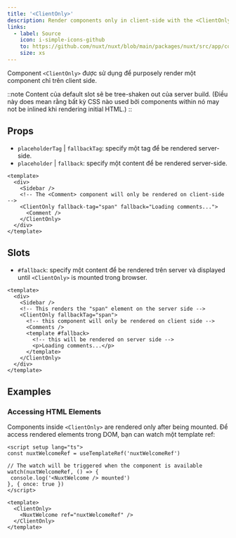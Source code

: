 ```yaml
---
title: '<ClientOnly>'
description: Render components only in client-side with the <ClientOnly> component.
links:
  - label: Source
    icon: i-simple-icons-github
    to: https://github.com/nuxt/nuxt/blob/main/packages/nuxt/src/app/components/client-only.ts
    size: xs
---
```


Component `<ClientOnly>` được sử dụng để purposely render một component chỉ trên client side.

::note
Content của default slot sẽ be tree-shaken out của server build. (Điều này does mean rằng bất kỳ CSS nào used bởi components within nó may not be inlined khi rendering initial HTML.)
::

## Props

- `placeholderTag` | `fallbackTag`: specify một tag để be rendered server-side.
- `placeholder` | `fallback`: specify một content để be rendered server-side.

```vue
<template>
  <div>
    <Sidebar />
    <!-- The <Comment> component will only be rendered on client-side -->
    <ClientOnly fallback-tag="span" fallback="Loading comments...">
      <Comment />
    </ClientOnly>
  </div>
</template>
```

## Slots

- `#fallback`: specify một content để be rendered trên server và displayed until `<ClientOnly>` is mounted trong browser.

```vue [pages/example.vue]
<template>
  <div>
    <Sidebar />
    <!-- This renders the "span" element on the server side -->
    <ClientOnly fallbackTag="span">
      <!-- this component will only be rendered on client side -->
      <Comments />
      <template #fallback>
        <!-- this will be rendered on server side -->
        <p>Loading comments...</p>
      </template>
    </ClientOnly>
  </div>
</template>
```

## Examples

### Accessing HTML Elements

Components inside `<ClientOnly>` are rendered only after being mounted. Để access rendered elements trong DOM, bạn can watch một template ref:

```vue [pages/example.vue]
<script setup lang="ts">
const nuxtWelcomeRef = useTemplateRef('nuxtWelcomeRef')

// The watch will be triggered when the component is available
watch(nuxtWelcomeRef, () => {
 console.log('<NuxtWelcome /> mounted')
}, { once: true })
</script>

<template>
  <ClientOnly>
    <NuxtWelcome ref="nuxtWelcomeRef" />
  </ClientOnly>
</template>
```
